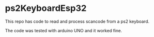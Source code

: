 # ps2KeyboardEsp32
This repo has code to read and process scancode from a ps2 keyboard.  

The code was tested with arduino UNO and it worked fine.
